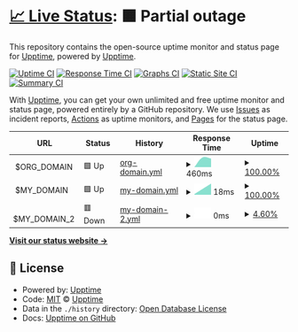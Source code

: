 # [📈 Live Status](https://monitor.bullwinkle.ml): <!--live status--> **🟧 Partial outage**

This repository contains the open-source uptime monitor and status page for [Upptime](https://upptime.js.org), powered by [Upptime](https://github.com/upptime/upptime).

[![Uptime CI](https://github.com/bullwinkle-org/monitor-uptime/workflows/Uptime%20CI/badge.svg)](https://github.com/upptime/upptime/actions?query=workflow%3A%22Uptime+CI%22)
[![Response Time CI](https://github.com/bullwinkle-org/monitor-uptime/workflows/Response%20Time%20CI/badge.svg)](https://github.com/upptime/upptime/actions?query=workflow%3A%22Response+Time+CI%22)
[![Graphs CI](https://github.com/bullwinkle-org/monitor-uptime/workflows/Graphs%20CI/badge.svg)](https://github.com/upptime/upptime/actions?query=workflow%3A%22Graphs+CI%22)
[![Static Site CI](https://github.com/bullwinkle-org/monitor-uptime/workflows/Static%20Site%20CI/badge.svg)](https://github.com/upptime/upptime/actions?query=workflow%3A%22Static+Site+CI%22)
[![Summary CI](https://github.com/bullwinkle-org/monitor-uptime/workflows/Summary%20CI/badge.svg)](https://github.com/upptime/upptime/actions?query=workflow%3A%22Summary+CI%22)

With [Upptime](https://upptime.js.org), you can get your own unlimited and free uptime monitor and status page, powered entirely by a GitHub repository. We use [Issues](https://github.com/upptime/upptime/issues) as incident reports, [Actions](https://github.com/upptime/upptime/actions) as uptime monitors, and [Pages](https://monitor.bullwinkle.ml) for the status page.

<!--start: status pages-->
<!-- This summary is generated by Upptime (https://github.com/upptime/upptime) -->
<!-- Do not edit this manually, your changes will be overwritten -->
<!-- prettier-ignore -->
| URL | Status | History | Response Time | Uptime |
| --- | ------ | ------- | ------------- | ------ |
| <img alt="" src="https://favicons.githubusercontent.com/null" height="13"> $ORG_DOMAIN | 🟩 Up | [org-domain.yml](https://github.com/bullwinkle-org/monitor-uptime/commits/HEAD/history/org-domain.yml) | <details><summary><img alt="Response time graph" src="./graphs/org-domain/response-time-week.png" height="20"> 460ms</summary><br><a href="https://monitor.bullwinkle.ml/history/org-domain"><img alt="Response time 460" src="https://img.shields.io/endpoint?url=https%3A%2F%2Fraw.githubusercontent.com%2Fbullwinkle-org%2Fmonitor-uptime%2FHEAD%2Fapi%2Forg-domain%2Fresponse-time.json"></a><br><a href="https://monitor.bullwinkle.ml/history/org-domain"><img alt="24-hour response time 460" src="https://img.shields.io/endpoint?url=https%3A%2F%2Fraw.githubusercontent.com%2Fbullwinkle-org%2Fmonitor-uptime%2FHEAD%2Fapi%2Forg-domain%2Fresponse-time-day.json"></a><br><a href="https://monitor.bullwinkle.ml/history/org-domain"><img alt="7-day response time 460" src="https://img.shields.io/endpoint?url=https%3A%2F%2Fraw.githubusercontent.com%2Fbullwinkle-org%2Fmonitor-uptime%2FHEAD%2Fapi%2Forg-domain%2Fresponse-time-week.json"></a><br><a href="https://monitor.bullwinkle.ml/history/org-domain"><img alt="30-day response time 460" src="https://img.shields.io/endpoint?url=https%3A%2F%2Fraw.githubusercontent.com%2Fbullwinkle-org%2Fmonitor-uptime%2FHEAD%2Fapi%2Forg-domain%2Fresponse-time-month.json"></a><br><a href="https://monitor.bullwinkle.ml/history/org-domain"><img alt="1-year response time 460" src="https://img.shields.io/endpoint?url=https%3A%2F%2Fraw.githubusercontent.com%2Fbullwinkle-org%2Fmonitor-uptime%2FHEAD%2Fapi%2Forg-domain%2Fresponse-time-year.json"></a></details> | <details><summary><a href="https://monitor.bullwinkle.ml/history/org-domain">100.00%</a></summary><a href="https://monitor.bullwinkle.ml/history/org-domain"><img alt="All-time uptime 100.00%" src="https://img.shields.io/endpoint?url=https%3A%2F%2Fraw.githubusercontent.com%2Fbullwinkle-org%2Fmonitor-uptime%2FHEAD%2Fapi%2Forg-domain%2Fuptime.json"></a><br><a href="https://monitor.bullwinkle.ml/history/org-domain"><img alt="24-hour uptime 100.00%" src="https://img.shields.io/endpoint?url=https%3A%2F%2Fraw.githubusercontent.com%2Fbullwinkle-org%2Fmonitor-uptime%2FHEAD%2Fapi%2Forg-domain%2Fuptime-day.json"></a><br><a href="https://monitor.bullwinkle.ml/history/org-domain"><img alt="7-day uptime 100.00%" src="https://img.shields.io/endpoint?url=https%3A%2F%2Fraw.githubusercontent.com%2Fbullwinkle-org%2Fmonitor-uptime%2FHEAD%2Fapi%2Forg-domain%2Fuptime-week.json"></a><br><a href="https://monitor.bullwinkle.ml/history/org-domain"><img alt="30-day uptime 100.00%" src="https://img.shields.io/endpoint?url=https%3A%2F%2Fraw.githubusercontent.com%2Fbullwinkle-org%2Fmonitor-uptime%2FHEAD%2Fapi%2Forg-domain%2Fuptime-month.json"></a><br><a href="https://monitor.bullwinkle.ml/history/org-domain"><img alt="1-year uptime 100.00%" src="https://img.shields.io/endpoint?url=https%3A%2F%2Fraw.githubusercontent.com%2Fbullwinkle-org%2Fmonitor-uptime%2FHEAD%2Fapi%2Forg-domain%2Fuptime-year.json"></a></details>
| <img alt="" src="https://favicons.githubusercontent.com/null" height="13"> $MY_DOMAIN | 🟩 Up | [my-domain.yml](https://github.com/bullwinkle-org/monitor-uptime/commits/HEAD/history/my-domain.yml) | <details><summary><img alt="Response time graph" src="./graphs/my-domain/response-time-week.png" height="20"> 18ms</summary><br><a href="https://monitor.bullwinkle.ml/history/my-domain"><img alt="Response time 18" src="https://img.shields.io/endpoint?url=https%3A%2F%2Fraw.githubusercontent.com%2Fbullwinkle-org%2Fmonitor-uptime%2FHEAD%2Fapi%2Fmy-domain%2Fresponse-time.json"></a><br><a href="https://monitor.bullwinkle.ml/history/my-domain"><img alt="24-hour response time 18" src="https://img.shields.io/endpoint?url=https%3A%2F%2Fraw.githubusercontent.com%2Fbullwinkle-org%2Fmonitor-uptime%2FHEAD%2Fapi%2Fmy-domain%2Fresponse-time-day.json"></a><br><a href="https://monitor.bullwinkle.ml/history/my-domain"><img alt="7-day response time 18" src="https://img.shields.io/endpoint?url=https%3A%2F%2Fraw.githubusercontent.com%2Fbullwinkle-org%2Fmonitor-uptime%2FHEAD%2Fapi%2Fmy-domain%2Fresponse-time-week.json"></a><br><a href="https://monitor.bullwinkle.ml/history/my-domain"><img alt="30-day response time 18" src="https://img.shields.io/endpoint?url=https%3A%2F%2Fraw.githubusercontent.com%2Fbullwinkle-org%2Fmonitor-uptime%2FHEAD%2Fapi%2Fmy-domain%2Fresponse-time-month.json"></a><br><a href="https://monitor.bullwinkle.ml/history/my-domain"><img alt="1-year response time 18" src="https://img.shields.io/endpoint?url=https%3A%2F%2Fraw.githubusercontent.com%2Fbullwinkle-org%2Fmonitor-uptime%2FHEAD%2Fapi%2Fmy-domain%2Fresponse-time-year.json"></a></details> | <details><summary><a href="https://monitor.bullwinkle.ml/history/my-domain">100.00%</a></summary><a href="https://monitor.bullwinkle.ml/history/my-domain"><img alt="All-time uptime 100.00%" src="https://img.shields.io/endpoint?url=https%3A%2F%2Fraw.githubusercontent.com%2Fbullwinkle-org%2Fmonitor-uptime%2FHEAD%2Fapi%2Fmy-domain%2Fuptime.json"></a><br><a href="https://monitor.bullwinkle.ml/history/my-domain"><img alt="24-hour uptime 100.00%" src="https://img.shields.io/endpoint?url=https%3A%2F%2Fraw.githubusercontent.com%2Fbullwinkle-org%2Fmonitor-uptime%2FHEAD%2Fapi%2Fmy-domain%2Fuptime-day.json"></a><br><a href="https://monitor.bullwinkle.ml/history/my-domain"><img alt="7-day uptime 100.00%" src="https://img.shields.io/endpoint?url=https%3A%2F%2Fraw.githubusercontent.com%2Fbullwinkle-org%2Fmonitor-uptime%2FHEAD%2Fapi%2Fmy-domain%2Fuptime-week.json"></a><br><a href="https://monitor.bullwinkle.ml/history/my-domain"><img alt="30-day uptime 100.00%" src="https://img.shields.io/endpoint?url=https%3A%2F%2Fraw.githubusercontent.com%2Fbullwinkle-org%2Fmonitor-uptime%2FHEAD%2Fapi%2Fmy-domain%2Fuptime-month.json"></a><br><a href="https://monitor.bullwinkle.ml/history/my-domain"><img alt="1-year uptime 100.00%" src="https://img.shields.io/endpoint?url=https%3A%2F%2Fraw.githubusercontent.com%2Fbullwinkle-org%2Fmonitor-uptime%2FHEAD%2Fapi%2Fmy-domain%2Fuptime-year.json"></a></details>
| <img alt="" src="https://favicons.githubusercontent.com/null" height="13"> $MY_DOMAIN_2 | 🟥 Down | [my-domain-2.yml](https://github.com/bullwinkle-org/monitor-uptime/commits/HEAD/history/my-domain-2.yml) | <details><summary><img alt="Response time graph" src="./graphs/my-domain-2/response-time-week.png" height="20"> 0ms</summary><br><a href="https://monitor.bullwinkle.ml/history/my-domain-2"><img alt="Response time 0" src="https://img.shields.io/endpoint?url=https%3A%2F%2Fraw.githubusercontent.com%2Fbullwinkle-org%2Fmonitor-uptime%2FHEAD%2Fapi%2Fmy-domain-2%2Fresponse-time.json"></a><br><a href="https://monitor.bullwinkle.ml/history/my-domain-2"><img alt="24-hour response time 0" src="https://img.shields.io/endpoint?url=https%3A%2F%2Fraw.githubusercontent.com%2Fbullwinkle-org%2Fmonitor-uptime%2FHEAD%2Fapi%2Fmy-domain-2%2Fresponse-time-day.json"></a><br><a href="https://monitor.bullwinkle.ml/history/my-domain-2"><img alt="7-day response time 0" src="https://img.shields.io/endpoint?url=https%3A%2F%2Fraw.githubusercontent.com%2Fbullwinkle-org%2Fmonitor-uptime%2FHEAD%2Fapi%2Fmy-domain-2%2Fresponse-time-week.json"></a><br><a href="https://monitor.bullwinkle.ml/history/my-domain-2"><img alt="30-day response time 0" src="https://img.shields.io/endpoint?url=https%3A%2F%2Fraw.githubusercontent.com%2Fbullwinkle-org%2Fmonitor-uptime%2FHEAD%2Fapi%2Fmy-domain-2%2Fresponse-time-month.json"></a><br><a href="https://monitor.bullwinkle.ml/history/my-domain-2"><img alt="1-year response time 0" src="https://img.shields.io/endpoint?url=https%3A%2F%2Fraw.githubusercontent.com%2Fbullwinkle-org%2Fmonitor-uptime%2FHEAD%2Fapi%2Fmy-domain-2%2Fresponse-time-year.json"></a></details> | <details><summary><a href="https://monitor.bullwinkle.ml/history/my-domain-2">4.60%</a></summary><a href="https://monitor.bullwinkle.ml/history/my-domain-2"><img alt="All-time uptime 4.60%" src="https://img.shields.io/endpoint?url=https%3A%2F%2Fraw.githubusercontent.com%2Fbullwinkle-org%2Fmonitor-uptime%2FHEAD%2Fapi%2Fmy-domain-2%2Fuptime.json"></a><br><a href="https://monitor.bullwinkle.ml/history/my-domain-2"><img alt="24-hour uptime 4.60%" src="https://img.shields.io/endpoint?url=https%3A%2F%2Fraw.githubusercontent.com%2Fbullwinkle-org%2Fmonitor-uptime%2FHEAD%2Fapi%2Fmy-domain-2%2Fuptime-day.json"></a><br><a href="https://monitor.bullwinkle.ml/history/my-domain-2"><img alt="7-day uptime 4.60%" src="https://img.shields.io/endpoint?url=https%3A%2F%2Fraw.githubusercontent.com%2Fbullwinkle-org%2Fmonitor-uptime%2FHEAD%2Fapi%2Fmy-domain-2%2Fuptime-week.json"></a><br><a href="https://monitor.bullwinkle.ml/history/my-domain-2"><img alt="30-day uptime 4.60%" src="https://img.shields.io/endpoint?url=https%3A%2F%2Fraw.githubusercontent.com%2Fbullwinkle-org%2Fmonitor-uptime%2FHEAD%2Fapi%2Fmy-domain-2%2Fuptime-month.json"></a><br><a href="https://monitor.bullwinkle.ml/history/my-domain-2"><img alt="1-year uptime 4.60%" src="https://img.shields.io/endpoint?url=https%3A%2F%2Fraw.githubusercontent.com%2Fbullwinkle-org%2Fmonitor-uptime%2FHEAD%2Fapi%2Fmy-domain-2%2Fuptime-year.json"></a></details>

<!--end: status pages-->

[**Visit our status website →**](https://monitor.bullwinkle.ml)

## 📄 License

- Powered by: [Upptime](https://github.com/upptime/upptime)
- Code: [MIT](./LICENSE) © [Upptime](https://upptime.js.org)
- Data in the `./history` directory: [Open Database License](https://opendatacommons.org/licenses/odbl/1-0/)
- Docs: [Upptime on GitHub](https://upptime.js.org/docs/)
